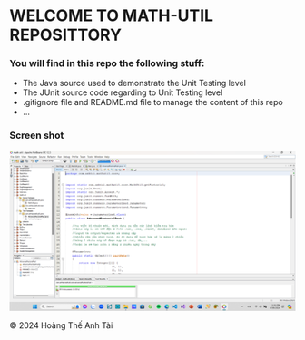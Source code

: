 # WELCOME TO MATH-UTIL REPOSITTORY


### You will find in this repo the following stuff:
* The Java source used to demonstrate the Unit Testing level
* The JUnit source code regarding to Unit Testing level
* .gitignore file and README.md file to manage the content of this repo
* ...

### Screen shot
![JUnit with TDD](https://github.com/Tafi-Solitude-uit/math-util/blob/main/images/math-util-intro.png)

© 2024 Hoàng Thế Anh Tài